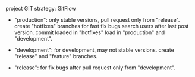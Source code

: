 project GIT strategy: GitFlow

- "production": only stable versions, pull request only from "release".
  create "hotfixes" branches for fast fix bugs search users after last post version.
  commit loaded in "hotfixes" load in "production" and "development".

- "development": for development, may not stable versions.
  create "release" and "feature" branches.

- "release": for fix bugs after pull request only from "development".

